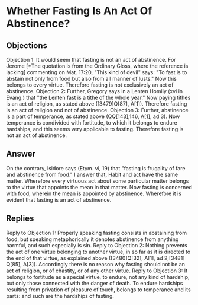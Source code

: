 # Whether Fasting Is An Act Of Abstinence?
## Objections
Objection 1: It would seem that fasting is not an act of abstinence. For Jerome [*The quotation is from the Ordinary Gloss, where the reference is lacking] commenting on Mat. 17:20, "This kind of devil" says: "To fast is to abstain not only from food but also from all manner of lusts." Now this belongs to every virtue. Therefore fasting is not exclusively an act of abstinence.
Objection 2: Further, Gregory says in a Lenten Homily (xvi in Evang.) that "the Lenten fast is a tithe of the whole year." Now paying tithes is an act of religion, as stated above ([3479]Q[87], A[1]). Therefore fasting is an act of religion and not of abstinence.
Objection 3: Further, abstinence is a part of temperance, as stated above (QQ[143],146, A[1], ad 3). Now temperance is condivided with fortitude, to which it belongs to endure hardships, and this seems very applicable to fasting. Therefore fasting is not an act of abstinence.
## Answer
On the contrary, Isidore says (Etym. vi, 19) that "fasting is frugality of fare and abstinence from food."
I answer that, Habit and act have the same matter. Wherefore every virtuous act about some particular matter belongs to the virtue that appoints the mean in that matter. Now fasting is concerned with food, wherein the mean is appointed by abstinence. Wherefore it is evident that fasting is an act of abstinence.
## Replies
Reply to Objection 1: Properly speaking fasting consists in abstaining from food, but speaking metaphorically it denotes abstinence from anything harmful, and such especially is sin.
Reply to Objection 2: Nothing prevents the act of one virtue belonging to another virtue, in so far as it is directed to the end of that virtue, as explained above ([3480]Q[32], A[1], ad 2;[3481] Q[85], A[3]). Accordingly there is no reason why fasting should not be an act of religion, or of chastity, or of any other virtue.
Reply to Objection 3: It belongs to fortitude as a special virtue, to endure, not any kind of hardship, but only those connected with the danger of death. To endure hardships resulting from privation of pleasure of touch, belongs to temperance and its parts: and such are the hardships of fasting.